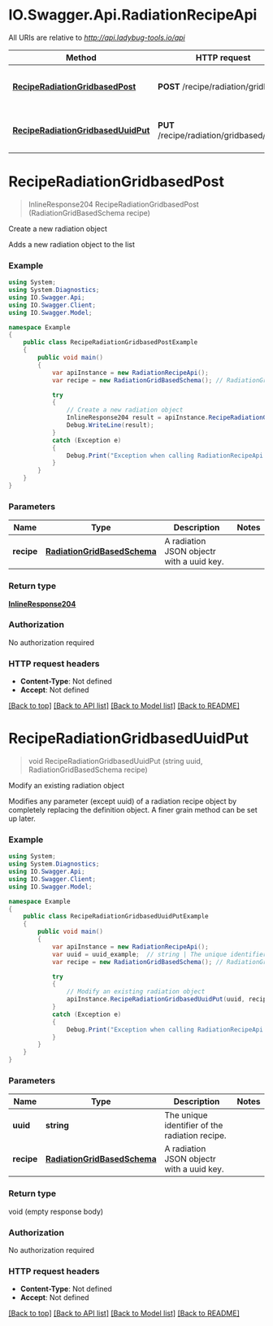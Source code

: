 # IO.Swagger.Api.RadiationRecipeApi

All URIs are relative to *http://api.ladybug-tools.io/api*

Method | HTTP request | Description
------------- | ------------- | -------------
[**RecipeRadiationGridbasedPost**](RadiationRecipeApi.md#reciperadiationgridbasedpost) | **POST** /recipe/radiation/gridbased | Create a new radiation object
[**RecipeRadiationGridbasedUuidPut**](RadiationRecipeApi.md#reciperadiationgridbaseduuidput) | **PUT** /recipe/radiation/gridbased/{uuid} | Modify an existing radiation object


<a name="reciperadiationgridbasedpost"></a>
# **RecipeRadiationGridbasedPost**
> InlineResponse204 RecipeRadiationGridbasedPost (RadiationGridBasedSchema recipe)

Create a new radiation object

Adds a new radiation object to the list

### Example
```csharp
using System;
using System.Diagnostics;
using IO.Swagger.Api;
using IO.Swagger.Client;
using IO.Swagger.Model;

namespace Example
{
    public class RecipeRadiationGridbasedPostExample
    {
        public void main()
        {
            var apiInstance = new RadiationRecipeApi();
            var recipe = new RadiationGridBasedSchema(); // RadiationGridBasedSchema | A radiation JSON objectr with a uuid key.

            try
            {
                // Create a new radiation object
                InlineResponse204 result = apiInstance.RecipeRadiationGridbasedPost(recipe);
                Debug.WriteLine(result);
            }
            catch (Exception e)
            {
                Debug.Print("Exception when calling RadiationRecipeApi.RecipeRadiationGridbasedPost: " + e.Message );
            }
        }
    }
}
```

### Parameters

Name | Type | Description  | Notes
------------- | ------------- | ------------- | -------------
 **recipe** | [**RadiationGridBasedSchema**](RadiationGridBasedSchema.md)| A radiation JSON objectr with a uuid key. | 

### Return type

[**InlineResponse204**](InlineResponse204.md)

### Authorization

No authorization required

### HTTP request headers

 - **Content-Type**: Not defined
 - **Accept**: Not defined

[[Back to top]](#) [[Back to API list]](../README.md#documentation-for-api-endpoints) [[Back to Model list]](../README.md#documentation-for-models) [[Back to README]](../README.md)

<a name="reciperadiationgridbaseduuidput"></a>
# **RecipeRadiationGridbasedUuidPut**
> void RecipeRadiationGridbasedUuidPut (string uuid, RadiationGridBasedSchema recipe)

Modify an existing radiation object

Modifies any parameter (except uuid) of a radiation recipe object by completely replacing the definition object. A finer grain method can be set up later.

### Example
```csharp
using System;
using System.Diagnostics;
using IO.Swagger.Api;
using IO.Swagger.Client;
using IO.Swagger.Model;

namespace Example
{
    public class RecipeRadiationGridbasedUuidPutExample
    {
        public void main()
        {
            var apiInstance = new RadiationRecipeApi();
            var uuid = uuid_example;  // string | The unique identifier of the radiation recipe.
            var recipe = new RadiationGridBasedSchema(); // RadiationGridBasedSchema | A radiation JSON objectr with a uuid key.

            try
            {
                // Modify an existing radiation object
                apiInstance.RecipeRadiationGridbasedUuidPut(uuid, recipe);
            }
            catch (Exception e)
            {
                Debug.Print("Exception when calling RadiationRecipeApi.RecipeRadiationGridbasedUuidPut: " + e.Message );
            }
        }
    }
}
```

### Parameters

Name | Type | Description  | Notes
------------- | ------------- | ------------- | -------------
 **uuid** | **string**| The unique identifier of the radiation recipe. | 
 **recipe** | [**RadiationGridBasedSchema**](RadiationGridBasedSchema.md)| A radiation JSON objectr with a uuid key. | 

### Return type

void (empty response body)

### Authorization

No authorization required

### HTTP request headers

 - **Content-Type**: Not defined
 - **Accept**: Not defined

[[Back to top]](#) [[Back to API list]](../README.md#documentation-for-api-endpoints) [[Back to Model list]](../README.md#documentation-for-models) [[Back to README]](../README.md)

